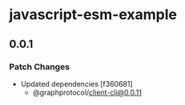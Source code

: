 # javascript-esm-example

## 0.0.1

### Patch Changes

- Updated dependencies [f360681]
  - @graphprotocol/client-cli@0.0.11

